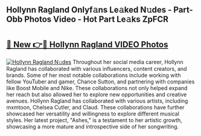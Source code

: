 ## Hollynn Ragland Onlyf𝚊ns Le𝚊ked N𝚞des - Part-Obb Photos Video - Hot Part Le𝚊ks ZpFCR

# <h2><a href="http://ab65108.deff.icu/?id=Hollynn+Ragland">🔗 New 👉🔴 Hollynn Ragland VIDEO Photos</a></h2>

[![Hollynn Ragland N𝚞des](https://i.imgur.com/rIISA9y.gif)](http://ab65108.deff.icu/?id=Hollynn+Ragland)
Throughout her social media career, Hollynn Ragland has collaborated with various influencers, content creators, and brands. Some of her most notable collaborations include working with fellow YouTuber and gamer, Chance Sutton, and partnering with companies like Boost Mobile and Nike. These collaborations not only helped expand her reach but also allowed her to explore new opportunities and creative avenues. Hollynn Ragland has collaborated with various artists, including mxmtoon, Chelsea Cutler, and Claud. These collaborations have further showcased her versatility and willingness to explore different musical styles. Her latest project, "Ashes," is a testament to her artistic growth, showcasing a more mature and introspective side of her songwriting.

